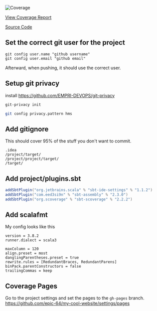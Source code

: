 ![Coverage](https://epic-64.github.io/my-cool-website/coverage/coverage-badge.svg)

[View Coverage Report](https://epic-64.github.io/my-cool-website/coverage/index.html)

[Source Code](https://github.com/epic-64/my-cool-website)

## Set the correct git user for the project
```
git config user.name "github username"
git config user.email "github email"
```
Afterward, when pushing, it should use the correct user.

## Setup git privacy
install https://github.com/EMPRI-DEVOPS/git-privacy
```bash
git-privacy init
```
```bash
git config privacy.pattern hms
```

## Add gitignore
This should cover 95% of the stuff you don't want to commit.
```
.idea
/project/target/
/project/project/target/
/target/
```

## Add project/plugins.sbt
```scala
addSbtPlugin("org.jetbrains.scala" % "sbt-ide-settings" % "1.1.2")
addSbtPlugin("com.eed3si9n" % "sbt-assembly" % "2.3.0")
addSbtPlugin("org.scoverage" % "sbt-scoverage" % "2.2.2")
```

## Add scalafmt
My config looks like this
```hocon
version = 3.8.2
runner.dialect = scala3

maxColumn = 120
align.preset = most
danglingParentheses.preset = true
rewrite.rules = [RedundantBraces, RedundantParens]
binPack.parentConstructors = false
trailingCommas = keep
```

## Coverage Pages
Go to the project settings and set the pages to the `gh-pages` branch.
https://github.com/epic-64/my-cool-website/settings/pages
